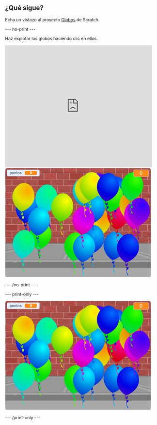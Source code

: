 ## ¿Qué sigue?

Echa un vistazo al proyecto [Globos](https://projects.raspberrypi.org/es-LA/projects/balloons) de Scratch.

--- no-print ---

Haz explotar los globos haciendo clic en ellos.

<div class="scratch-preview">
  <iframe allowtransparency="true" width="485" height="402" src="https://scratch.mit.edu/projects/embed/299206746/?autostart=false" frameborder="0" scrolling="no"></iframe>
  <img src="images/balloons-final.png">
</div>

--- /no-print ---

--- print-only ---

![proyecto completo](images/balloons-final.png)

--- /print-only ---